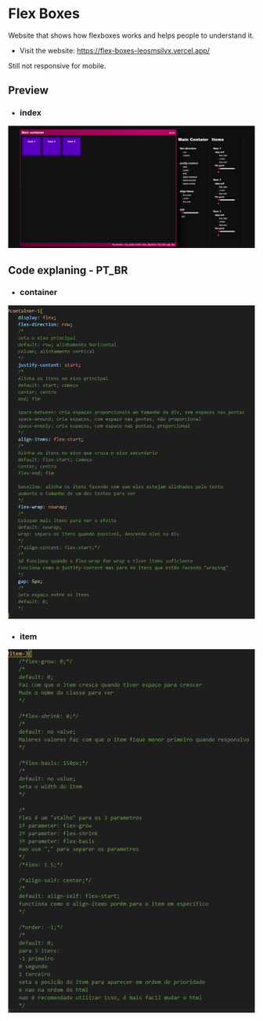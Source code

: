 # Flex Boxes
Website that shows how flexboxes works and helps people to understand it.

- Visit the website: https://flex-boxes-leosmsilvx.vercel.app/

Still not responsive for mobile.

## Preview
- ### index
![alt text](/imgs/preview.png)

## Code explaning - PT_BR
- ### container
![alt text](/imgs/container.png)

- ### item
![alt text](/imgs/item.png)

